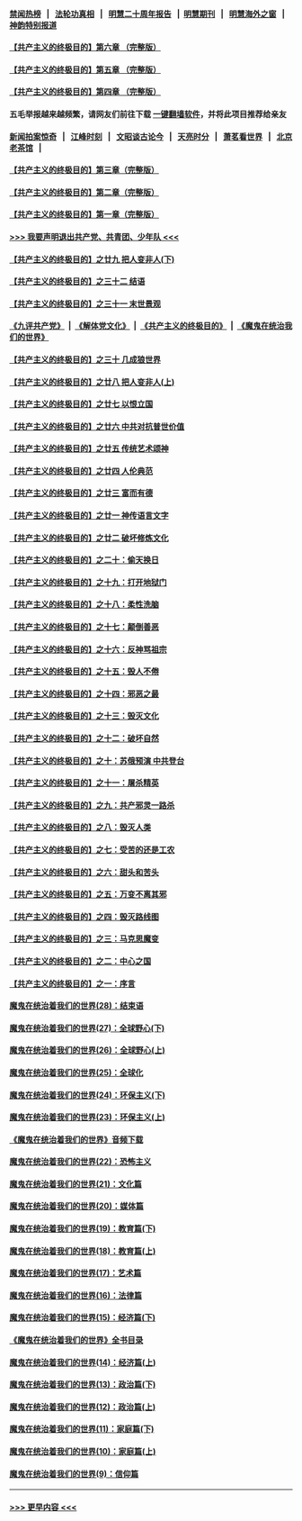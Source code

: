 #### [禁闻热榜](热点新闻.md?=0)  &nbsp;&nbsp;|&nbsp;&nbsp; [法轮功真相](https://github.com/gfw-breaker/truth/blob/master/README.md?=0) &nbsp;&nbsp;|&nbsp;&nbsp; [明慧二十周年报告](https://github.com/gfw-breaker/mh-reports/blob/master/README.md?=0) &nbsp;&nbsp;|&nbsp;&nbsp;[明慧期刊](https://github.com/gfw-breaker/mh-qikan) &nbsp;&nbsp;|&nbsp;&nbsp; [明慧海外之窗](https://github.com/gfw-breaker/mh-news/blob/master/README.md?=0) &nbsp;&nbsp;|&nbsp;&nbsp; [神韵特别报道](https://github.com/gfw-breaker/mh-news/blob/master/shenyun.md?=0)
#### [【共产主义的终极目的】第六章 （完整版）](../pages/nsc422/n11428913.md?t=03010902) 
#### [【共产主义的终极目的】第五章 （完整版）](../pages/nsc422/n11428912.md?t=03010902) 
#### [【共产主义的终极目的】第四章 （完整版）](../pages/nsc422/n11428907.md?t=03010902) 
#### 五毛举报越来越频繁，请网友们前往下载 [一键翻墙软件](https://github.com/gfw-breaker/ssr-accounts)，并将此项目推荐给亲友
#### [新闻拍案惊奇](https://github.com/gfw-breaker/banned-news/blob/master/pages/link4.md) &nbsp;&nbsp;|&nbsp;&nbsp; [江峰时刻](https://github.com/gfw-breaker/banned-news/blob/master/pages/link4.md) &nbsp;&nbsp;|&nbsp;&nbsp; [文昭谈古论今](https://github.com/gfw-breaker/banned-news/blob/master/pages/link4.md) &nbsp;&nbsp;|&nbsp;&nbsp; [天亮时分](https://github.com/gfw-breaker/banned-news/blob/master/pages/link4.md) &nbsp;&nbsp;|&nbsp;&nbsp; [萧茗看世界](https://github.com/gfw-breaker/banned-news/blob/master/pages/link4.md) &nbsp;&nbsp;|&nbsp;&nbsp; [北京老茶馆](https://github.com/gfw-breaker/banned-news/blob/master/pages/link4.md) &nbsp;&nbsp;|&nbsp;&nbsp; 
#### [【共产主义的终极目的】第三章（完整版）](../pages/nsc422/n11428848.md?t=03010902) 
#### [【共产主义的终极目的】第二章（完整版）](../pages/nsc422/n11428831.md?t=03010902) 
#### [【共产主义的终极目的】第一章（完整版）](../pages/nsc422/n11417651.md?t=03010902) 
#### [>>> 我要声明退出共产党、共青团、少年队 <<<](https://github.com/begood0513/goodnews/blob/master/quit/letter.md) 
#### [【共产主义的终极目的】之廿九 把人变非人(下)](../pages/nsc422/n11344140.md?t=03010902) 
#### [【共产主义的终极目的】之三十二 结语](../pages/nsc422/n11360535.md?t=03010902) 
#### [【共产主义的终极目的】之三十一 末世景观](../pages/nsc422/n11351129.md?t=03010902) 
#### [《九评共产党》](https://github.com/begood0513/9ping.md/blob/master/README.md) &nbsp;|&nbsp; [《解体党文化》](../../../../jtdwh.md/blob/master/README.md)  &nbsp;|&nbsp; [《共产主义的终极目的》](../../../../gczydzjmd.md/blob/master/README.md) &nbsp;|&nbsp; [《魔鬼在统治我们的世界》](../../../../mgztzwmdsj.md/blob/master/README.md) 
#### [【共产主义的终极目的】之三十 几成狼世界](../pages/nsc422/n11348280.md?t=03010902) 
#### [【共产主义的终极目的】之廿八 把人变非人(上)](../pages/nsc422/n11340492.md?t=03010902) 
#### [【共产主义的终极目的】之廿七 以恨立国](../pages/nsc422/n11336944.md?t=03010902) 
#### [【共产主义的终极目的】之廿六 中共对抗普世价值](../pages/nsc422/n11324785.md?t=03010902) 
#### [【共产主义的终极目的】之廿五 传统艺术颂神](../pages/nsc422/n11296396.md?t=03010902) 
#### [【共产主义的终极目的】之廿四 人伦典范](../pages/nsc422/n11296397.md?t=03010902) 
#### [【共产主义的终极目的】之廿三 富而有德](../pages/nsc422/n11283598.md?t=03010902) 
#### [【共产主义的终极目的】之廿一 神传语言文字](../pages/nsc422/n11263265.md?t=03010902) 
#### [【共产主义的终极目的】之廿二 破坏修炼文化](../pages/nsc422/n11245728.md?t=03010902) 
#### [【共产主义的终极目的】之二十：偷天换日](../pages/nsc422/n11238846.md?t=03010902) 
#### [【共产主义的终极目的】之十九：打开地狱门](../pages/nsc422/n11206376.md?t=03010902) 
#### [【共产主义的终极目的】之十八：柔性洗脑](../pages/nsc422/n11199994.md?t=03010902) 
#### [【共产主义的终极目的】之十七：颠倒善恶](../pages/nsc422/n11179782.md?t=03010902) 
#### [【共产主义的终极目的】之十六：反神骂祖宗](../pages/nsc422/n11166798.md?t=03010902) 
#### [【共产主义的终极目的】之十五：毁人不倦](../pages/nsc422/n11166792.md?t=03010902) 
#### [【共产主义的终极目的】之十四：邪恶之最](../pages/nsc422/n11150249.md?t=03010902) 
#### [【共产主义的终极目的】之十三：毁灭文化](../pages/nsc422/n11135227.md?t=03010902) 
#### [【共产主义的终极目的】之十二：破坏自然](../pages/nsc422/n11135214.md?t=03010902) 
#### [【共产主义的终极目的】之十：苏俄预演 中共登台](../pages/nsc422/n11118424.md?t=03010902) 
#### [【共产主义的终极目的】之十一：屠杀精英](../pages/nsc422/n11118442.md?t=03010902) 
#### [【共产主义的终极目的】之九：共产邪灵一路杀](../pages/nsc422/n11114139.md?t=03010902) 
#### [【共产主义的终极目的】之八：毁灭人类](../pages/nsc422/n11108503.md?t=03010902) 
#### [【共产主义的终极目的】之七：受苦的还是工农](../pages/nsc422/n11101809.md?t=03010902) 
#### [【共产主义的终极目的】之六：甜头和苦头](../pages/nsc422/n11096971.md?t=03010902) 
#### [【共产主义的终极目的】之五：万变不离其邪](../pages/nsc422/n11091285.md?t=03010902) 
#### [【共产主义的终极目的】之四：毁灭路线图](../pages/nsc422/n11086284.md?t=03010902) 
#### [【共产主义的终极目的】之三：马克思魔变](../pages/nsc422/n11061941.md?t=03010902) 
#### [【共产主义的终极目的】之二：中心之国](../pages/nsc422/n11047728.md?t=03010902) 
#### [【共产主义的终极目的】之一：序言](../pages/nsc422/n11086077.md?t=03010902) 
#### [魔鬼在统治着我们的世界(28)：结束语](../pages/nsc422/n10936246.md?t=03010902) 
#### [魔鬼在统治着我们的世界(27)：全球野心(下)](../pages/nsc422/n10928319.md?t=03010902) 
#### [魔鬼在统治着我们的世界(26)：全球野心(上)](../pages/nsc422/n10900318.md?t=03010902) 
#### [魔鬼在统治着我们的世界(25)：全球化](../pages/nsc422/n10788205.md?t=03010902) 
#### [魔鬼在统治着我们的世界(24)：环保主义(下)](../pages/nsc422/n10695307.md?t=03010902) 
#### [魔鬼在统治着我们的世界(23)：环保主义(上)](../pages/nsc422/n10688613.md?t=03010902) 
#### [《魔鬼在统治着我们的世界》音频下载](../pages/nsc422/n10635553.md?t=03010902) 
#### [魔鬼在统治着我们的世界(22)：恐怖主义](../pages/nsc422/n10614727.md?t=03010902) 
#### [魔鬼在统治着我们的世界(21)：文化篇](../pages/nsc422/n10597706.md?t=03010902) 
#### [魔鬼在统治着我们的世界(20)：媒体篇](../pages/nsc422/n10586579.md?t=03010902) 
#### [魔鬼在统治着我们的世界(19)：教育篇(下)](../pages/nsc422/n10564808.md?t=03010902) 
#### [魔鬼在统治着我们的世界(18)：教育篇(上)](../pages/nsc422/n10526970.md?t=03010902) 
#### [魔鬼在统治着我们的世界(17)：艺术篇](../pages/nsc422/n10499093.md?t=03010902) 
#### [魔鬼在统治着我们的世界(16)：法律篇](../pages/nsc422/n10485969.md?t=03010902) 
#### [魔鬼在统治着我们的世界(15)：经济篇(下)](../pages/nsc422/n10469975.md?t=03010902) 
#### [《魔鬼在统治着我们的世界》全书目录](../pages/nsc422/n10464261.md?t=03010902) 
#### [魔鬼在统治着我们的世界(14)：经济篇(上)](../pages/nsc422/n10457370.md?t=03010902) 
#### [魔鬼在统治着我们的世界(13)：政治篇(下)](../pages/nsc422/n10448270.md?t=03010902) 
#### [魔鬼在统治着我们的世界(12)：政治篇(上)](../pages/nsc422/n10444576.md?t=03010902) 
#### [魔鬼在统治着我们的世界(11)：家庭篇(下)](../pages/nsc422/n10440961.md?t=03010902) 
#### [魔鬼在统治着我们的世界(10)：家庭篇(上)](../pages/nsc422/n10435448.md?t=03010902) 
#### [魔鬼在统治着我们的世界(9)：信仰篇](../pages/nsc422/n10432159.md?t=03010902) 

----
#### [ >>> 更早内容 <<< ](../indexes/nsc422-earlier.md)
